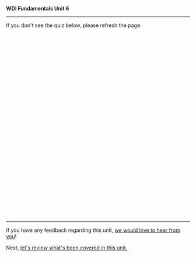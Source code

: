 **WDI Fundamentals Unit 6**

---

If you don't see the quiz below, please refresh the page.

<div class="typeform-widget" data-url="https://ga-immersives.typeform.com/to/ATxuXY" data-text="Unit 6: Navigation and Page Layout" style="width:100%;height:500px;"></div>
<script>(function(){var qs,js,q,s,d=document,gi=d.getElementById,ce=d.createElement,gt=d.getElementsByTagName,id='typef_orm',b='https://s3-eu-west-1.amazonaws.com/share.typeform.com/';if(!gi.call(d,id)){js=ce.call(d,'script');js.id=id;js.src=b+'widget.js';q=gt.call(d,'script')[0];q.parentNode.insertBefore(js,q)}})()</script>

---
If you have any feedback regarding this unit, [we would love to hear from you](https://ga-immersives.typeform.com/to/dVTNev)!

Next, [let's review what's been covered in this unit.](navigation-and-page-layout-cheatsheet.md)

